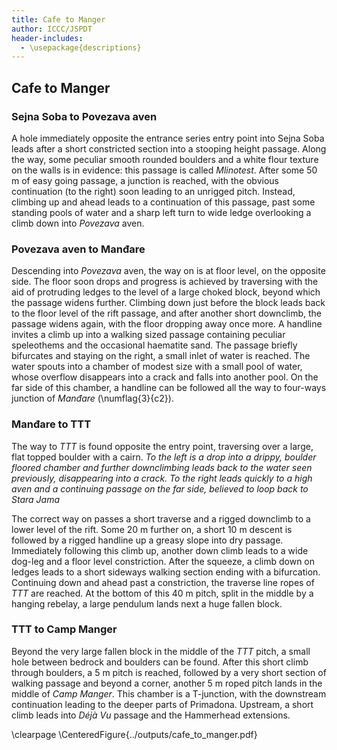 ```yaml
---
title: Cafe to Manger
author: ICCC/JSPDT
header-includes:
  - \usepackage{descriptions}
---
```


<!-- ### Sejna Soba to Knot Very Good
The route is described in A Primadona-Monatip round trip: follow instructions to reach Sejna Soba from the Primadona entrance. At Sejna Soba, the way on is to the right when facing the water chamber. A climb down into a dry, stooping height gallery is followed by a couple of minutes of easy caving to the top of a small $2m$ drop. This is rigged and a larger 5m drop swings into a short stooping height, scalloped passage. The take-off of Knot Very Good is at the far end of the passage. The pitch starts as an elongate rift and bells out where the drips come in. The 20m hang lands on a bouldery floor of a $10 \times 10$m chamber with many ways off. Water disappears in between boulders to Cattlegrid, while a muddy tube near the landing leads to The Stile. A larger passage reached by scrambling on a muddy shelf marks the start of the Smer0 gallery.

### Knot Very Good to Rokovo Brezno
 Opposite Smer0, a large, draughty gallery leads off, via several dry chambers with muddy floors to a traverse over a drop. On the right hand wall, water comes in noisily from an aven above, cascading down Quantum State pitch. Traversing over the pitch head using the in-situ rope leads into an abandoned streamway rift.  The draughty passage continues past a $1^1/2$m drop onto a mud floor and develops as a sinuous dry rift which is best traversed near the bottom. At the next climb down, it is possible to climb to the roof of the passage and continue a traverse over the top of Rokovo Brezno. The way on is down a small climb to find the pitch head.

### Rokovo Brezno to the Hall of the Mountain King
 At the bottom of the clean 30m hang in a $9\times9$m circular shaft the start of Karstaway passage drops down several times to reach a small 4m drop into the Lunch Spot, where a small stream is joined. Upstream is a small 15m clean-washed aven with interesting mud sediments. Following the water downstream, walls come in to form a straight, tight rift, beyond which a waterfall joins the stream. At a larger water chamber, the passage is above the water in a small phreatic tube with clear scallops. Staying high and leaving the streamway leads to a series of scrambles over boulders along a white rift. The passage abruptly ends at the head of the Mighty Fine Indeed series of pitches (P20, P15, P43). The third pitch drops into the large Hall of the Mountain King chamber, a high, boulder strewn passage.

### Hall of the Mountain King to Upside Down Chamber
A scramble up a boulder slope on the far side of the chamber leads to a climb up into Colony, a horizontal passage, where a chilling draught is found again. In the passage, to the left and upwind is the start of What a Coincidence! passage while the way down through boulders, downwind, leads quickly to the head of the impressive Blue Danube pitch (P46). The pitch starts against the fault wall, and bells out 15m below, where a hanging rebelay provides a clean 30m hang down the $6x6m$ elegant shaft. Half-way through the descent, a swing lands on a steep mud-and-boulders slope reaching the centre of the impressive Upside Down Chamber ($20\times30\times40$m).

### Hall of the Mountain King to Ajdovščina
This begins as the upwind route labelled What a Coincidence! where, past a series of crawl connected muddy chambers, another constriction leads to a pitch head on the right-hand side. A traverse on the left gains the start of  a spacious phreatic passage with a vadose trench in the floor. This passage bends to the left, with an aven taking a trickle of water on the left. Further along, a Y-hang pitch drops into a larger chamber on top a very prominent large boulder in the centre. On the far side of the chamber another set of ropes allow the return journey via Ajdovščina and the TTT route. -->

## Cafe to Manger

### Sejna Soba to Povezava aven

A hole immediately opposite the entrance series entry point into Sejna Soba leads after a short constricted section into a stooping height passage.
Along the way, some peculiar smooth rounded boulders and a white flour texture on the walls is in evidence: this passage is called _Mlinotest_.
After some 50 m of easy going passage, a junction is reached, with the obvious continuation (to the right) soon leading to an unrigged pitch.
Instead, climbing up and ahead leads to a continuation of this passage, past some standing pools of water and a sharp left turn to wide ledge overlooking a climb down into _Povezava_ aven.

### Povezava aven to Manđare

Descending into _Povezava_ aven, the way on is at floor level, on the opposite side.
The floor soon drops and progress is achieved by traversing with the aid of protruding ledges to the level of a large choked block, beyond which the passage widens further.
Climbing down just before the block leads back to the floor level of the rift passage, and after another short downclimb, the passage widens again, with the floor dropping away once more.
A handline invites a climb up into a walking sized passage containing peculiar speleothems and the occasional haematite sand.
The passage briefly bifurcates and staying on the right, a small inlet of water is reached.
The water spouts into a chamber of modest size with a small pool of water, whose overflow disappears into a crack and falls into another pool.
On the far side of this chamber, a handline can be followed all the way to four-ways junction of _Manđare_ (\numflag{3}{c2}).

### Manđare to TTT

The way to _TTT_ is found opposite the entry point, traversing over a large, flat topped boulder with a cairn.
_To the left is a drop into a drippy, boulder floored chamber and further downclimbing leads back to the water seen previously, disappearing into a crack. To the right leads quickly to a high aven and a continuing passage on the far side, believed to loop back to Stara Jama_

The correct way on passes a short traverse and a rigged downclimb to a lower level of the rift.
Some 20 m further on, a short 10 m descent is followed by a rigged handline up a greasy slope into dry passage.
Immediately following this climb up, another down climb leads to a wide dog-leg and a floor level constriction.
After the squeeze, a climb down on ledges leads to a short sideways walking section ending with a bifurcation.
Continuing down and ahead past a constriction, the traverse line ropes of _TTT_ are reached.
At the bottom of this 40 m pitch, split in the middle by a hanging rebelay, a large pendulum lands next a huge fallen block.

### TTT to Camp Manger

Beyond the very large fallen block in the middle of the _TTT_ pitch, a small hole between bedrock and boulders can be found.
After this short climb through boulders, a 5 m pitch is reached, followed by a very short section of walking passage and beyond a corner, another 5 m roped pitch lands in the middle of _Camp Manger_.
This chamber is a T-junction, with the downstream continuation leading to the deeper parts of Primadona.
Upstream, a short climb leads into _Déjà Vu_ passage and the Hammerhead extensions.

\clearpage
\CenteredFigure{../outputs/cafe_to_manger.pdf}
